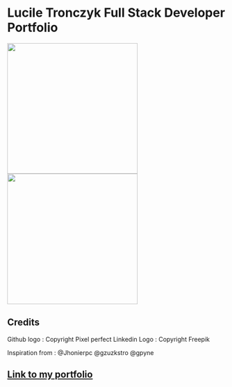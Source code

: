 # Lucile Tronczyk Full Stack Developer Portfolio

 <img src="https://res.cloudinary.com/dsioshcio/image/upload/v1679443342/Screenshot_2023-03-21_at_16.02.54_vec7zh.png" width="300px"/>
  <img src="https://res.cloudinary.com/dsioshcio/image/upload/v1679443355/Screenshot_2023-03-21_at_16.03.27_wvrzuv.png" width="300px"/>



## Credits

Github logo : Copyright Pixel perfect
Linkedin Logo : Copyright Freepik

Inspiration from :
@Jhonierpc
@gzuzkstro
@gpyne


## [Link to my portfolio](https://lucile-tech.com/)

